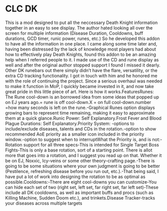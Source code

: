 # CLC DK

This is a mod designed to put all the neccessary Death Knight information together in an easy to see display. The author hated looking all over the screen for multiple information (Disease Duration, Cooldowns, buff durations, GCD timer, runic power, runes, etc.) So he developed this addon to have all the information in one place. I came along some time later and, having been distressed by the lack of knowledge most players had about how to effectively play Death Knights, found this addon to be an amazing help when I referred people to it. I made use of the CD and rune display as well and after the original author stopped support I found I missed it dearly. Other DK runebars out there simply didn’t have the flare, versatility, or the extra CD tracking functionality. I got in touch with him and he honored me with the role of continuing the project. Since a serious overhaul was needed to make it function in MoP, I quickly became invested in it, and now take great pride in this little piece of art. Here is how it works.FeaturesRunes: The Rune cool-down is an borrowed idea from some ideas that popped up on EJ years ago.= rune is off cool-down.X = on full cool-down.number =how many seconds is left on the rune.-Graphical Runes option displays growing bars to represent time remaining, making it easy to approximate them at a quick glance.Runic Power: Self Explanatory.Frost Fever and Blood Plague Durations: Self Explanatory.Priority System: -options to include/exclude diseases, talents and CDs in the rotation.-option to show recommended AoE priority as a smaller icon included in the priority window.-option to suggest when to interruptWhat the Priority is, and is not:-Rotation support for all three specs-This is intended for Single Target Boss Fights-This is only a base rotation, sort of a starting point. There is allot more that goes into a rotation, and I suggest you read up on that. Whether it be on EJ, Noxxic, Icy-veins or some other theory-crafting page.-There is going to be some situations where your own judgment is going to be better (Pestilence, refreshing disease before you run out, etc.).-That being said, I have put a lot of work into designing the rotation to be as optimal as possible.Cooldowns:-There are eight cool-downs you can customize-You can hide each set of two (right set, left set, far right set, far left set)-These include all DK cooldowns, as well as important buffs and procs (such as Killing Machine, Sudden Doom etc.), and trinkets.Disease Tracker-tracks your diseases across multiple targets

